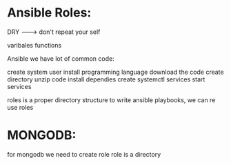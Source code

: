 Ansible Roles:
==============
DRY ---> don't repeat your self

varibales 
functions

Ansible we have lot of common code:

create system user
install programming language
download the code
create directory
unzip code
install dependies
create systemctl services
start services

roles is a proper directory structure to write ansible playbooks, we can re use roles


MONGODB:
=========
for mongodb we need to create role
role is a directory 
